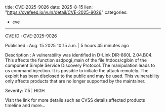  
title: CVE-2025-9026
date: 2025-8-15
lien: "https://cvefeed.io/vuln/detail/CVE-2025-9026"
categories:
  - cve
---

CVE ID : CVE-2025-9026

Published :  Aug. 15
2025
10:15 a.m. | 5 hours
45 minutes ago

Description : A vulnerability was identified in D-Link DIR-860L 2.04.B04. This affects the function ssdpcgi_main of the file htdocs/cgibin of the component Simple Service Discovery Protocol. The manipulation leads to os command injection. It is possible to initiate the attack remotely. The exploit has been disclosed to the public and may be used. This vulnerability only affects products that are no longer supported by the maintainer.

Severity: 7.5 | HIGH

Visit the link for more details
such as CVSS details
affected products
timeline
and more...
